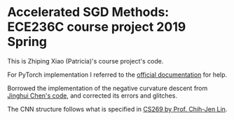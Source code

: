 # Accelerated SGD Methods: ECE236C course project 2019 Spring

This is Zhiping Xiao (Patricia)'s course project's code.

For PyTorch implementation I referred to the [official documentation](https://pytorch.org/tutorials/beginner/pytorch_with_examples.html) for help.

Borrowed the implementation of the negative curvature descent from [Jinghui Chen's code](https://github.com/uclaml/GOSE/blob/master/cnn_gose.py), and corrected its errors and glitches.

The CNN structure follows what is specified in [CS269 by Prof. Chih-Jen Lin](https://www.csie.ntu.edu.tw/~cjlin/courses/optdl2019/).